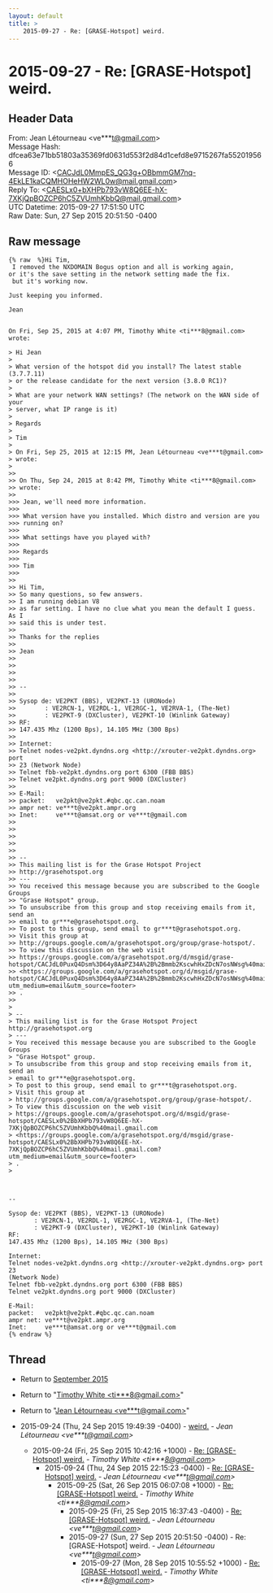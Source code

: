```yaml
---
layout: default
title: >
    2015-09-27 - Re: [GRASE-Hotspot] weird.
---
```


# 2015-09-27 - Re: [GRASE-Hotspot] weird.

## Header Data

From: Jean Létourneau \<ve***t@gmail.com\><br>
Message Hash: dfcea63e71bb51803a35369fd0631d553f2d84d1cefd8e9715267fa552019566<br>
Message ID: \<CACJdL0MmpES_QG3g+OBbmmGM7nq-4EkLE1kaCQMHOHeHW2WL0w@mail.gmail.com\><br>
Reply To: \<CAESLx0+bXHPb793vW8Q6EE-hX-7XKjQpBOZCP6hC5ZVUmhKbbQ@mail.gmail.com\><br>
UTC Datetime: 2015-09-27 17:51:50 UTC<br>
Raw Date: Sun, 27 Sep 2015 20:51:50 -0400<br>

## Raw message

```
{% raw  %}Hi Tim,
 I removed the NXDOMAIN Bogus option and all is working again,
or it's the save setting in the network setting made the fix.
 but it's working now.

Just keeping you informed.

​Jean​


On Fri, Sep 25, 2015 at 4:07 PM, Timothy White <ti***8@gmail.com> wrote:

> Hi Jean
>
> What version of the hotspot did you install? The latest stable (3.7.7.11)
> or the release candidate for the next version (3.8.0 RC1)?
>
> What are your network WAN settings? (The network on the WAN side of your
> server, what IP range is it)
>
> Regards
>
> Tim
>
> On Fri, Sep 25, 2015 at 12:15 PM, Jean Létourneau <ve***t@gmail.com>
> wrote:
>
>>
>> On Thu, Sep 24, 2015 at 8:42 PM, Timothy White <ti***8@gmail.com>
>> wrote:
>>
>>> Jean, we'll need more information.
>>>
>>> What version have you installed. Which distro and version are you
>>> running on?
>>>
>>> What settings have you played with?
>>>
>>> Regards
>>>
>>> Tim
>>>
>>
>> ​Hi Tim,
>> So many questions, so few answers.
>> I am running debian V8
>> as far setting. I have no clue what you mean the default I guess. As I
>> said this is under test.
>> ​
>> Thanks for the replies
>>
>> Jean
>>
>>
>>
>>
>> --
>>
>> Sysop de: VE2PKT (BBS), VE2PKT-13 (URONode)
>>        : VE2RCN-1, VE2RDL-1, VE2RGC-1, VE2RVA-1, (The-Net)
>>        : VE2PKT-9 (DXCluster), VE2PKT-10 (Winlink Gateway)
>> RF:
>> 147.435 Mhz (1200 Bps), 14.105 MHz (300 Bps)
>>
>> Internet:
>> Telnet nodes-ve2pkt.dyndns.org <http://xrouter-ve2pkt.dyndns.org> port
>> 23 (Network Node)
>> Telnet fbb-ve2pkt.dyndns.org port 6300 (FBB BBS)
>> Telnet ve2pkt.dyndns.org port 9000 (DXCluster)
>>
>> E-Mail:
>> packet:   ve2pkt@ve2pkt.#qbc.qc.can.noam
>> ampr net: ve***t@ve2pkt.ampr.org
>> Inet:     ve***t@amsat.org or ve***t@gmail.com
>>
>>
>>
>>
>>
>> --
>> This mailing list is for the Grase Hotspot Project
>> http://grasehotspot.org
>> ---
>> You received this message because you are subscribed to the Google Groups
>> "Grase Hotspot" group.
>> To unsubscribe from this group and stop receiving emails from it, send an
>> email to gr***e@grasehotspot.org.
>> To post to this group, send email to gr***t@grasehotspot.org.
>> Visit this group at
>> http://groups.google.com/a/grasehotspot.org/group/grase-hotspot/.
>> To view this discussion on the web visit
>> https://groups.google.com/a/grasehotspot.org/d/msgid/grase-hotspot/CACJdL0PuxQ4Dsm%3D64y8AaPZ34A%2B%2Bmmb2KscwhHxZDcN7osNWsg%40mail.gmail.com
>> <https://groups.google.com/a/grasehotspot.org/d/msgid/grase-hotspot/CACJdL0PuxQ4Dsm%3D64y8AaPZ34A%2B%2Bmmb2KscwhHxZDcN7osNWsg%40mail.gmail.com?utm_medium=email&utm_source=footer>
>> .
>>
>
> --
> This mailing list is for the Grase Hotspot Project http://grasehotspot.org
> ---
> You received this message because you are subscribed to the Google Groups
> "Grase Hotspot" group.
> To unsubscribe from this group and stop receiving emails from it, send an
> email to gr***e@grasehotspot.org.
> To post to this group, send email to gr***t@grasehotspot.org.
> Visit this group at
> http://groups.google.com/a/grasehotspot.org/group/grase-hotspot/.
> To view this discussion on the web visit
> https://groups.google.com/a/grasehotspot.org/d/msgid/grase-hotspot/CAESLx0%2BbXHPb793vW8Q6EE-hX-7XKjQpBOZCP6hC5ZVUmhKbbQ%40mail.gmail.com
> <https://groups.google.com/a/grasehotspot.org/d/msgid/grase-hotspot/CAESLx0%2BbXHPb793vW8Q6EE-hX-7XKjQpBOZCP6hC5ZVUmhKbbQ%40mail.gmail.com?utm_medium=email&utm_source=footer>
> .
>



-- 

Sysop de: VE2PKT (BBS), VE2PKT-13 (URONode)
       : VE2RCN-1, VE2RDL-1, VE2RGC-1, VE2RVA-1, (The-Net)
       : VE2PKT-9 (DXCluster), VE2PKT-10 (Winlink Gateway)
RF:
147.435 Mhz (1200 Bps), 14.105 MHz (300 Bps)

Internet:
Telnet nodes-ve2pkt.dyndns.org <http://xrouter-ve2pkt.dyndns.org> port 23
(Network Node)
Telnet fbb-ve2pkt.dyndns.org port 6300 (FBB BBS)
Telnet ve2pkt.dyndns.org port 9000 (DXCluster)

E-Mail:
packet:   ve2pkt@ve2pkt.#qbc.qc.can.noam
ampr net: ve***t@ve2pkt.ampr.org
Inet:     ve***t@amsat.org or ve***t@gmail.com
{% endraw %}
```

## Thread

+ Return to [September 2015](/archive/2015/09)

+ Return to "[Timothy White <ti***8<span>@</span>gmail.com>](/authors/ti___8_at_gmail_com)"
+ Return to "[Jean Létourneau <ve***t<span>@</span>gmail.com>](/authors/ve___t_at_gmail_com)"

+ 2015-09-24 (Thu, 24 Sep 2015 19:49:39 -0400) - [weird.](/archive/2015/09/d0ff3c60ca74be799c0a06ee1f858fe46f735e8be4f2292eb4afb5cd0dfb2e5a) - _Jean Létourneau \<ve***t@gmail.com\>_
  + 2015-09-24 (Fri, 25 Sep 2015 10:42:16 +1000) - [Re: [GRASE-Hotspot] weird.](/archive/2015/09/b32df5627005e2a51190d74954dbe3547ab76840ec9919e5a62cd3896b96b4e7) - _Timothy White \<ti***8@gmail.com\>_
    + 2015-09-24 (Thu, 24 Sep 2015 22:15:23 -0400) - [Re: [GRASE-Hotspot] weird.](/archive/2015/09/751cff6b93c730c01189d6a6b198348e5bdf043a494dac85465ad5ad699530ba) - _Jean Létourneau \<ve***t@gmail.com\>_
      + 2015-09-25 (Sat, 26 Sep 2015 06:07:08 +1000) - [Re: [GRASE-Hotspot] weird.](/archive/2015/09/cb69ff6da1de9cdedf637eaabf54736deb882415f377e554a35faadf6783461d) - _Timothy White \<ti***8@gmail.com\>_
        + 2015-09-25 (Fri, 25 Sep 2015 16:37:43 -0400) - [Re: [GRASE-Hotspot] weird.](/archive/2015/09/be3ae3ec4d4d3f3542bbc0f46304e505e9ee4e9781147519e1f511b0d573edc5) - _Jean Létourneau \<ve***t@gmail.com\>_
        + 2015-09-27 (Sun, 27 Sep 2015 20:51:50 -0400) - Re: [GRASE-Hotspot] weird. - _Jean Létourneau \<ve***t@gmail.com\>_
          + 2015-09-27 (Mon, 28 Sep 2015 10:55:52 +1000) - [Re: [GRASE-Hotspot] weird.](/archive/2015/09/b59b160c509d892543f3bed8f613180147a35c09ea6eec1c21d36b43e43a0bd2) - _Timothy White \<ti***8@gmail.com\>_

